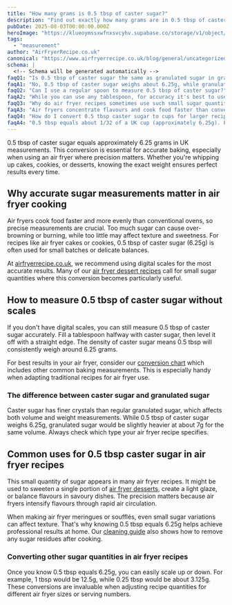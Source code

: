 ```yaml
---
title: "How many grams is 0.5 tbsp of caster sugar?"
description: "Find out exactly how many grams are in 0.5 tbsp of caster sugar with our easy UK conversion guide. Perfect for air fryer recipes!"
pubDate: 2025-08-03T00:00:00.000Z
heroImage: "https://klueoymssxwfnxsvcyhv.supabase.co/storage/v1/object/public/Shmucket/how-many-grams-is-0-5-tbsp-caster-sugar.webp"
tags:
  - "measurement"
author: "AirFryerRecipe.co.uk"
canonical: "https://www.airfryerrecipe.co.uk/blog/general/uncategorized/how-many-grams-is-0-5-tbsp-caster-sugar"
schema: |
  <!-- Schema will be generated automatically -->
faqQ1: "Is 0.5 tbsp of caster sugar the same as granulated sugar in grams?"
faqA1: "No, 0.5 tbsp of caster sugar weighs about 6.25g, while granulated sugar would be slightly heavier at approximately 7g for the same volume. The finer crystals of caster sugar mean it packs differently in a tablespoon measure. Always use the type specified in your air fryer recipe for best results."
faqQ2: "Can I use a regular spoon to measure 0.5 tbsp of caster sugar?"
faqA2: "While you can use any tablespoon, for accuracy it's best to use proper measuring spoons. Fill the spoon halfway and level off with a straight edge for 0.5 tbsp (6.25g). For air fryer recipes where precision matters, we recommend using digital kitchen scales whenever possible."
faqQ3: "Why do air fryer recipes sometimes use such small sugar quantities?"
faqA3: "Air fryers concentrate flavours and cook food faster than conventional ovens, so recipes often need less sugar. 0.5 tbsp (6.25g) might be enough to sweeten small batches or balance other ingredients. Too much sugar can cause over-browning or burning in the intense air fryer heat."
faqQ4: "How do I convert 0.5 tbsp caster sugar to cups for larger recipes?"
faqA4: "0.5 tbsp equals about 1/32 of a UK cup (approximately 6.25g). For larger air fryer recipes, it's easier to work in grams - 100g caster sugar would be roughly 8 UK tablespoons. Our conversion chart shows all these measurements for easy reference when scaling recipes."
---
```

<p>0.5 tbsp of caster sugar equals approximately 6.25 grams in UK measurements. This conversion is essential for accurate baking, especially when using an air fryer where precision matters. Whether you're whipping up cakes, cookies, or desserts, knowing the exact weight ensures perfect results every time.</p>

<h2>Why accurate sugar measurements matter in air fryer cooking</h2>  
<p>Air fryers cook food faster and more evenly than conventional ovens, so precise measurements are crucial. Too much sugar can cause over-browning or burning, while too little may affect texture and sweetness. For recipes like air fryer cakes or cookies, 0.5 tbsp of caster sugar (6.25g) is often used for small batches or delicate balances.</p>  
<p>At <a href=https://www.airfryerrecipe.co.uk/>airfryerrecipe.co.uk</a>, we recommend using digital scales for the most accurate results. Many of our <a href=https://www.airfryerrecipe.co.uk/recipes>air fryer dessert recipes</a> call for small sugar quantities where this conversion becomes particularly useful.</p>

<h2>How to measure 0.5 tbsp of caster sugar without scales</h2>  
<p>If you don't have digital scales, you can still measure 0.5 tbsp of caster sugar accurately. Fill a tablespoon halfway with caster sugar, then level it off with a straight edge. The density of caster sugar means 0.5 tbsp will consistently weigh around 6.25 grams.</p>  
<p>For best results in your air fryer, consider our <a href=https://www.airfryerrecipe.co.uk/air-fryer-conversion-chart>conversion chart</a> which includes other common baking measurements. This is especially handy when adapting traditional recipes for air fryer use.</p>

<h3>The difference between caster sugar and granulated sugar</h3>  
<p>Caster sugar has finer crystals than regular granulated sugar, which affects both volume and weight measurements. While 0.5 tbsp of caster sugar weighs 6.25g, granulated sugar would be slightly heavier at about 7g for the same volume. Always check which type your air fryer recipe specifies.</p>

<h2>Common uses for 0.5 tbsp caster sugar in air fryer recipes</h2>  
<p>This small quantity of sugar appears in many air fryer recipes. It might be used to sweeten a single portion of <a href=https://www.airfryerrecipe.co.uk/recipe-category/dessert>air fryer desserts</a>, create a light glaze, or balance flavours in savoury dishes. The precision matters because air fryers intensify flavours through rapid air circulation.</p>  
<p>When making air fryer meringues or soufflés, even small sugar variations can affect texture. That's why knowing 0.5 tbsp equals 6.25g helps achieve professional results at home. Our <a href=https://www.airfryerrecipe.co.uk/air-fryer-cleaner>cleaning guide</a> also shows how to remove any sugar residues after cooking.</p>

<h3>Converting other sugar quantities in air fryer recipes</h3>  
<p>Once you know 0.5 tbsp equals 6.25g, you can easily scale up or down. For example, 1 tbsp would be 12.5g, while 0.25 tbsp would be about 3.125g. These conversions are invaluable when adjusting recipe quantities for different air fryer sizes or serving numbers.</p>
